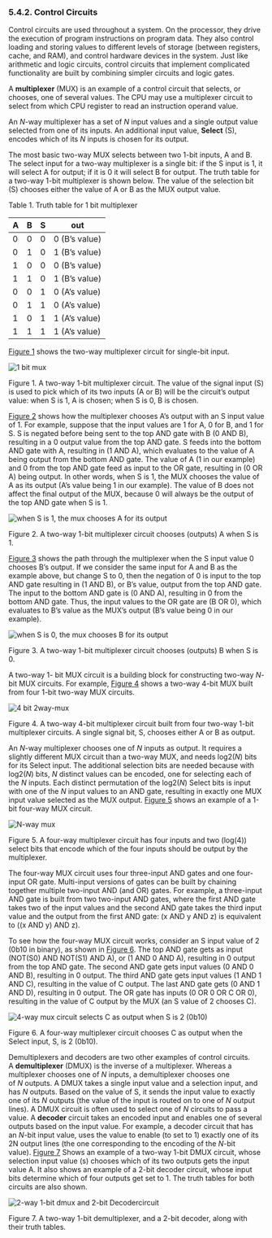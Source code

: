 ### 5.4.2. Control Circuits

Control circuits are used throughout a system. On the processor, they drive the execution of program instructions on program data. They also control loading and storing values to different levels of storage (between registers, cache, and RAM), and control hardware devices in the system. Just like arithmetic and logic circuits, control circuits that implement complicated functionality are built by combining simpler circuits and logic gates.

A **multiplexer** (MUX) is an example of a control circuit that selects, or chooses, one of several values. The CPU may use a multiplexer circuit to select from which CPU register to read an instruction operand value.

An _N_-way multiplexer has a set of _N_ input values and a single output value selected from one of its inputs. An additional input value, **Select** (S), encodes which of its _N_ inputs is chosen for its output.

The most basic two-way MUX selects between two 1-bit inputs, A and B. The select input for a two-way multiplexer is a single bit: if the S input is 1, it will select A for output; if it is 0 it will select B for output. The truth table for a two-way 1-bit multiplexer is shown below. The value of the selection bit (S) chooses either the value of A or B as the MUX output value.

Table 1. Truth table for 1 bit multiplexer

|A|B|S|out|
|---|---|---|---|
|0|0|0|0 (B’s value)|
|0|1|0|1 (B’s value)|
|1|0|0|0 (B’s value)|
|1|1|0|1 (B’s value)|
|0|0|1|0 (A’s value)|
|0|1|1|0 (A’s value)|
|1|0|1|1 (A’s value)|
|1|1|1|1 (A’s value)|

[Figure 1](https://diveintosystems.org/book/C5-Arch/controlcircs.html#Fig2waymux) shows the two-way multiplexer circuit for single-bit input.

![1 bit mux](https://diveintosystems.org/book/C5-Arch/_images/1bitmux.png)

Figure 1. A two-way 1-bit multiplexer circuit. The value of the signal input (S) is used to pick which of its two inputs (A or B) will be the circuit’s output value: when S is 1, A is chosen; when S is 0, B is chosen.

[Figure 2](https://diveintosystems.org/book/C5-Arch/controlcircs.html#FigmuxchooseA) shows how the multiplexer chooses A’s output with an S input value of 1. For example, suppose that the input values are 1 for A, 0 for B, and 1 for S. S is negated before being sent to the top AND gate with B (0 AND B), resulting in a 0 output value from the top AND gate. S feeds into the bottom AND gate with A, resulting in (1 AND A), which evaluates to the value of A being output from the bottom AND gate. The value of A (1 in our example) and 0 from the top AND gate feed as input to the OR gate, resulting in (0 OR A) being output. In other words, when S is 1, the MUX chooses the value of A as its output (A’s value being 1 in our example). The value of B does not affect the final output of the MUX, because 0 will always be the output of the top AND gate when S is 1.

![when S is 1, the mux chooses A for its output](https://diveintosystems.org/book/C5-Arch/_images/muxA.png)

Figure 2. A two-way 1-bit multiplexer circuit chooses (outputs) A when S is 1.

[Figure 3](https://diveintosystems.org/book/C5-Arch/controlcircs.html#FigmuxchooseB) shows the path through the multiplexer when the S input value 0 chooses B’s output. If we consider the same input for A and B as the example above, but change S to 0, then the negation of 0 is input to the top AND gate resulting in (1 AND B), or B’s value, output from the top AND gate. The input to the bottom AND gate is (0 AND A), resulting in 0 from the bottom AND gate. Thus, the input values to the OR gate are (B OR 0), which evaluates to B’s value as the MUX’s output (B’s value being 0 in our example).

![when S is 0, the mux chooses B for its output](https://diveintosystems.org/book/C5-Arch/_images/muxB.png)

Figure 3. A two-way 1-bit multiplexer circuit chooses (outputs) B when S is 0.

A two-way 1- bit MUX circuit is a building block for constructing two-way _N_-bit MUX circuits. For example, [Figure 4](https://diveintosystems.org/book/C5-Arch/controlcircs.html#Fig4bitmux) shows a two-way 4-bit MUX built from four 1-bit two-way MUX circuits.

![4 bit 2way-mux](https://diveintosystems.org/book/C5-Arch/_images/4bitmux.png)

Figure 4. A two-way 4-bit multiplexer circuit built from four two-way 1-bit multiplexer circuits. A single signal bit, S, chooses either A or B as output.

An _N_-way multiplexer chooses one of _N_ inputs as output. It requires a slightly different MUX circuit than a two-way MUX, and needs log2(_N_) bits for its Select input. The additional selection bits are needed because with log2(_N_) bits, _N_ distinct values can be encoded, one for selecting each of the _N_ inputs. Each distinct permutation of the log2(_N_) Select bits is input with one of the _N_ input values to an AND gate, resulting in exactly one MUX input value selected as the MUX output. [Figure 5](https://diveintosystems.org/book/C5-Arch/controlcircs.html#Fig4waymux) shows an example of a 1-bit four-way MUX circuit.

![N-way mux](https://diveintosystems.org/book/C5-Arch/_images/nwaymux.png)

Figure 5. A four-way multiplexer circuit has four inputs and two (log(4)) select bits that encode which of the four inputs should be output by the multiplexer.

The four-way MUX circuit uses four three-input AND gates and one four-input OR gate. Multi-input versions of gates can be built by chaining together multiple two-input AND (and OR) gates. For example, a three-input AND gate is built from two two-input AND gates, where the first AND gate takes two of the input values and the second AND gate takes the third input value and the output from the first AND gate: (x AND y AND z) is equivalent to ((x AND y) AND z).

To see how the four-way MUX circuit works, consider an S input value of 2 (0b10 in binary), as shown in [Figure 6](https://diveintosystems.org/book/C5-Arch/controlcircs.html#Fig4waychooseC). The top AND gate gets as input (NOT(S0) AND NOT(S1) AND A), or (1 AND 0 AND A), resulting in 0 output from the top AND gate. The second AND gate gets input values (0 AND 0 AND B), resulting in 0 output. The third AND gate gets input values (1 AND 1 AND C), resulting in the value of C output. The last AND gate gets (0 AND 1 AND D), resulting in 0 output. The OR gate has inputs (0 OR 0 OR C OR 0), resulting in the value of C output by the MUX (an S value of 2 chooses C).

![4-way mux circuit selects C as output when S is 2 (0b10)](https://diveintosystems.org/book/C5-Arch/_images/4waychooseC.png)

Figure 6. A four-way multiplexer circuit chooses C as output when the Select input, S, is 2 (0b10).

Demultiplexers and decoders are two other examples of control circuits. A **demultiplexer** (DMUX) is the inverse of a multiplexer. Whereas a multiplexer chooses one of _N_ inputs, a demultiplexer chooses one of _N_ outputs. A DMUX takes a single input value and a selection input, and has _N_ outputs. Based on the value of S, it sends the input value to exactly one of its _N_ outputs (the value of the input is routed on to one of _N_ output lines). A DMUX circuit is often used to select one of _N_ circuits to pass a value. A **decoder** circuit takes an encoded input and enables one of several outputs based on the input value. For example, a decoder circuit that has an _N_-bit input value, uses the value to enable (to set to 1) exactly one of its 2N output lines (the one corresponding to the encoding of the _N_-bit value). [Figure 7](https://diveintosystems.org/book/C5-Arch/controlcircs.html#dmux) Shows an example of a two-way 1-bit DMUX circuit, whose selection input value (s) chooses which of its two outputs gets the input value A. It also shows an example of a 2-bit decoder circuit, whose input bits determine which of four outputs get set to 1. The truth tables for both circuits are also shown.

![2-way 1-bit dmux and 2-bit Decodercircuit](https://diveintosystems.org/book/C5-Arch/_images/dmuxdecoder.png)

Figure 7. A two-way 1-bit demultiplexer, and a 2-bit decoder, along with their truth tables.